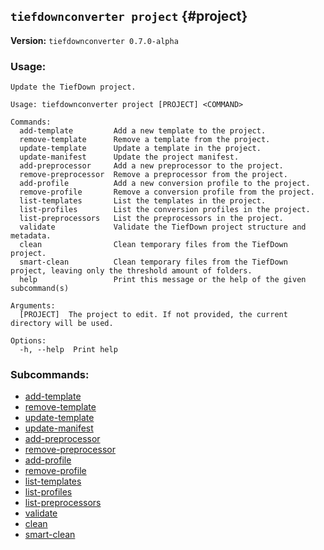 ## `tiefdownconverter project` {#project}

**Version:** `tiefdownconverter 0.7.0-alpha`

### Usage:
```
Update the TiefDown project.

Usage: tiefdownconverter project [PROJECT] <COMMAND>

Commands:
  add-template         Add a new template to the project.
  remove-template      Remove a template from the project.
  update-template      Update a template in the project.
  update-manifest      Update the project manifest.
  add-preprocessor     Add a new preprocessor to the project.
  remove-preprocessor  Remove a preprocessor from the project.
  add-profile          Add a new conversion profile to the project.
  remove-profile       Remove a conversion profile from the project.
  list-templates       List the templates in the project.
  list-profiles        List the conversion profiles in the project.
  list-preprocessors   List the preprocessors in the project.
  validate             Validate the TiefDown project structure and metadata.
  clean                Clean temporary files from the TiefDown project.
  smart-clean          Clean temporary files from the TiefDown project, leaving only the threshold amount of folders.
  help                 Print this message or the help of the given subcommand(s)

Arguments:
  [PROJECT]  The project to edit. If not provided, the current directory will be used.

Options:
  -h, --help  Print help
```

### Subcommands:
- [add-template](#projectadd-template)
- [remove-template](#projectremove-template)
- [update-template](#projectupdate-template)
- [update-manifest](#projectupdate-manifest)
- [add-preprocessor](#projectadd-preprocessor)
- [remove-preprocessor](#projectremove-preprocessor)
- [add-profile](#projectadd-profile)
- [remove-profile](#projectremove-profile)
- [list-templates](#projectlist-templates)
- [list-profiles](#projectlist-profiles)
- [list-preprocessors](#projectlist-preprocessors)
- [validate](#projectvalidate)
- [clean](#projectclean)
- [smart-clean](#projectsmart-clean)

